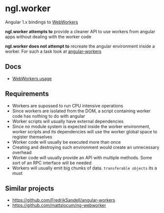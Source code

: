 ngl.worker
==========

Angular 1.x bindings to [WebWorkers](https://html.spec.whatwg.org/multipage/workers.html)

**ngl.worker attempts to** provide a cleaner API to use workers from
angular apps without dealing with the worker code

**ngl.worker does not attempt to** recreate the angular environment inside a
worker. For such a task look at [angular-workers](https://github.com/FredrikSandell/angular-workers)

Docs
----

  * [WebWorkers usage](doc/webworkers.md)

Requirements
------------

  * Workers are supossed to run CPU intensive operations
  * Since workers are isolated from the DOM, a script containing worker code
    has nothing to do with angular
  * Worker scripts will usually have external dependencies
  * Since no module system is expected inside the worker environment, worker
    scripts and its dependencies will use the worker global space to register
    themselves
  * Worker code will usually be executed more than once
  * Creating and destroying such environment would create an unnecessary
    overhead
  * Worker code will usually provide an API with multiple methods. Some sort of
    an RPC interface will be needed
  * Workers will usually emit big chunks of data. `transferable objects` its a
    must

Similar projects
----------------

  * <https://github.com/FredrikSandell/angular-workers>
  * <https://github.com/mattslocum/ng-webworker>

